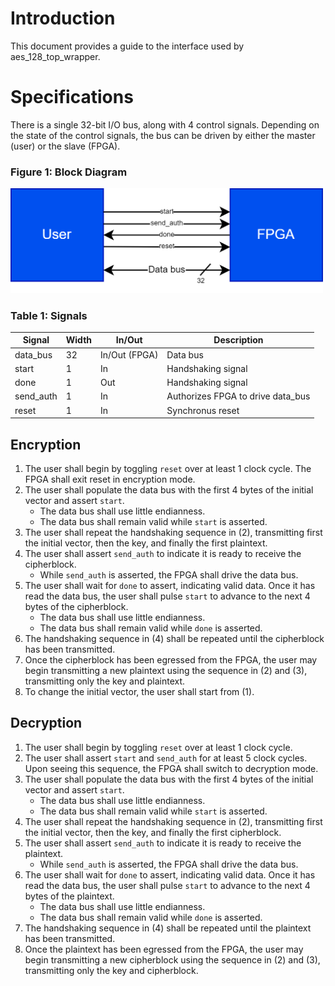 # Introduction
This document provides a guide to the interface used by aes_128_top_wrapper.

# Specifications

There is a single 32-bit I/O bus, along with 4 control signals. Depending on the state of the control signals, the bus can be driven by either the master (user) or the slave (FPGA).

### Figure 1: Block Diagram

<img src="figures/interface.drawio.png" alt="" width="500"/>

### Table 1: Signals

|  Signal   | Width | In/Out        |           Description             | 
|-----------|-------|---------------|-----------------------------------|
| data_bus  | 32    | In/Out (FPGA) | Data bus                          |
| start     | 1     | In            | Handshaking signal                |
| done      | 1     | Out           | Handshaking signal                |
| send_auth | 1     | In            | Authorizes FPGA to drive data_bus |
| reset     | 1     | In            | Synchronus reset                  |

## Encryption
1. The user shall begin by toggling `reset` over at least 1 clock cycle. The FPGA shall exit reset in encryption mode.
2. The user shall populate the data bus with the first 4 bytes of the initial vector and assert `start`. 
    - The data bus shall use little endianness. 
    - The data bus shall remain valid while `start` is asserted. 
3. The user shall repeat the handshaking sequence in (2), transmitting first the initial vector, then the key, and finally the first plaintext.
4. The user shall assert `send_auth` to indicate it is ready to receive the cipherblock. 
    - While `send_auth` is asserted, the FPGA shall drive the data bus. 
5. The user shall wait for `done` to assert, indicating valid data. Once it has read the data bus, the user shall pulse `start` to advance to the next 4 bytes of the cipherblock.
    - The data bus shall use little endianness.
    - The data bus shall remain valid while `done` is asserted.
6. The handshaking sequence in (4) shall be repeated until the cipherblock has been transmitted.
7. Once the cipherblock has been egressed from the FPGA, the user may begin transmitting a new plaintext using the sequence in (2) and (3), transmitting only the key and plaintext.
8. To change the initial vector, the user shall start from (1).

## Decryption
1. The user shall begin by toggling `reset` over at least 1 clock cycle.
2. The user shall assert `start` and `send_auth` for at least 5 clock cycles. Upon seeing this sequence, the FPGA shall switch to decryption mode.
3. The user shall populate the data bus with the first 4 bytes of the initial vector and assert `start`. 
    - The data bus shall use little endianness. 
    - The data bus shall remain valid while `start` is asserted. 
4. The user shall repeat the handshaking sequence in (2), transmitting first the initial vector, then the key, and finally the first cipherblock.
5. The user shall assert `send_auth` to indicate it is ready to receive the plaintext. 
    - While `send_auth` is asserted, the FPGA shall drive the data bus. 
6. The user shall wait for `done` to assert, indicating valid data. Once it has read the data bus, the user shall pulse `start` to advance to the next 4 bytes of the plaintext.
    - The data bus shall use little endianness.
    - The data bus shall remain valid while `done` is asserted.
7. The handshaking sequence in (4) shall be repeated until the plaintext has been transmitted.
8. Once the plaintext has been egressed from the FPGA, the user may begin transmitting a new cipherblock using the sequence in (2) and (3), transmitting only the key and cipherblock.
